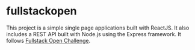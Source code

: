# fullstackopen

This project is a simple single page applications built with ReactJS. It also includes a REST API built with Node.js using the Express framework. It follows [Fullstack Open Challenge](https://fullstackopen.com/en/).
